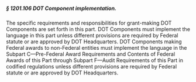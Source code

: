 ##### § 1201.106 DOT Component implementation. #####

The specific requirements and responsibilities for grant-making DOT Components are set forth in this part. DOT Components must implement the language in this part unless different provisions are required by Federal statute or are approved by DOT Headquarters. DOT Components making Federal awards to non-Federal entities must implement the language in the Subpart C—Pre-Federal Award Requirements and Contents of Federal Awards of this Part through Subpart F—Audit Requirements of this Part in codified regulations unless different provisions are required by Federal statute or are approved by DOT Headquarters.